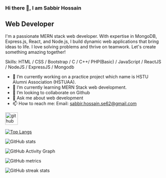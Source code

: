 ### Hi there 👋, I am Sabbir Hossain
## Web Developer
I'm a passionate MERN stack web developer. With expertise in MongoDB, Express.js, React, and Node.js, I build dynamic web applications that bring ideas to life. I love solving problems and thrive on teamwork. Let's create something amazing together!

Skills: HTML / CSS / Bootstrap /  C / C++/ PHP(Basic) / JavaScript / ReactJS / NodeJS / ExpressJS / Mongodb

- 🔭 I’m currently working on a practice project which name is HSTU Alumni Association (HSTUAA). 
- 🌱 I’m currently learning MERN Stack web development. 
- 👯 I’m looking to collaborate on Github 
- 💬 Ask me about web development 
- 📫 How to reach me: Email: sabbir.hossain.se62@gmail.com 


[<img src='https://cdn.jsdelivr.net/npm/simple-icons@3.0.1/icons/github.svg' alt='github' height='40'>](https://github.com/sabbir-62)  

[![Top Langs](https://github-readme-stats.vercel.app/api/top-langs/?username=sabbir-62)](https://github.com/anuraghazra/github-readme-stats)

![GitHub stats](https://github-readme-stats.vercel.app/api?username=sabbir-62&show_icons=true&count_private=true)  

![GitHub Activity Graph](https://activity-graph.herokuapp.com/graph?username=sabbir-62)  

![GitHub metrics](https://metrics.lecoq.io/sabbir-62)  

![GitHub streak stats](https://streak-stats.demolab.com/?user=sabbir-62)  

